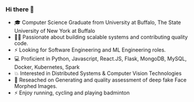### Hi there 👋

- 🎓 Computer Science Graduate from University at Buffalo, The State University of New York at Buffalo
- 👩‍💻 Passionate about building scalable systems and contributing quality code. 
- ⚡️  Looking for Software Engineering and ML Engineering roles. 
- 💻 Proficient in Python, Javascript, React.JS, Flask, MongoDB, MySQL, Docker, Kubernetes, Spark
- 💥 Interested in Distributed Systems & Computer Vision Technologies
- 🌱 Reseached on Generating and quality assessment of deep fake Face Morphed Images. 
- ⚡️ Enjoy running, cycling and playing badminton 


<!--
**mrunmayee17/mrunmayee17** is a ✨ _special_ ✨ repository because its `README.md` (this file) appears on your GitHub profile.

Here are some ideas to get you started:


- 🔭 I’m currently working on ...
- 🌱 I’m currently learning 
- 👯 I’m looking to collaborate on ...
- 🤔 I’m looking for help with ...
- 💬 Ask me about ...
- 📫 How to reach me: ...
- 😄 Pronouns: ...
- ⚡ Fun fact: ...
-->
